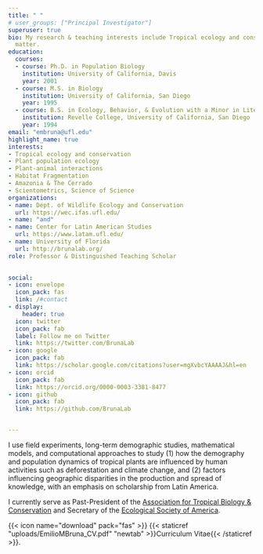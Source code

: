 ```yaml
---
title: " "
# user_groups: ["Principal Investigator"]
superuser: true
bio: My research & teaching interests include Tropical ecology and conservation, plant population ecology, plant-animal interactions, scientometrics and bibliometrics, science & science policy in Latin America  
  matter.
education:
  courses:
  - course: Ph.D. in Population Biology
    institution: University of California, Davis
    year: 2001
  - course: M.S. in Biology
    institution: University of California, San Diego
    year: 1995
  - course: B.S. in Ecology, Behavior, & Evolution with a Minor in Literature  
    institution: Revelle College, University of California, San Diego
    year: 1994
email: "embruna@ufl.edu"
highlight_name: true
interests:
- Tropical ecology and conservation
- Plant population ecology
- Plant-animal interactions
- Habitat Fragmentation
- Amazonia & The Cerrado
- Scientometrics, Science of Science
organizations:
- name: Dept. of Wildlife Ecology and Conservation
  url: https://wec.ifas.ufl.edu/
- name: "and" 
- name: Center for Latin American Studies
  url: https://www.latam.ufl.edu/
- name: University of Florida
  url: http://brunalab.org/
role: Professor & Distinguished Teaching Scholar
 

social:
- icon: envelope
  icon_pack: fas
  link: /#contact
- display:
    header: true
  icon: twitter
  icon_pack: fab
  label: Follow me on Twitter
  link: https://twitter.com/BrunaLab
- icon: google
  icon_pack: fab
  link: https://scholar.google.com/citations?user=mgXvbcYAAAAJ&hl=en
- icon: orcid
  icon_pack: fab
  link: https://orcid.org/0000-0003-3381-8477
- icon: github
  icon_pack: fab
  link: https://github.com/BrunaLab


---
```

I use field experiments, long-term demographic studies, mathematical models, and computational approaches to study (1) how the demography and population dynamics of tropical plants are influenced by human activities such as deforestation and climate change, and (2) factors influencing geographic disparities in the production and spread of knowledge, with an emphasis on scholarship from Latin America.  

I currently serve as Past-President of the [Association for Tropical Biology & Conservation](https://tropicalbiology.org/) and Secretary of the [Ecological Society of America](https://www.esa.org/).

{{< icon name="download" pack="fas" >}} {{< staticref "uploads/EmilioMBruna_CV.pdf" "newtab" >}}Curriculum Vitae{{< /staticref >}}.
